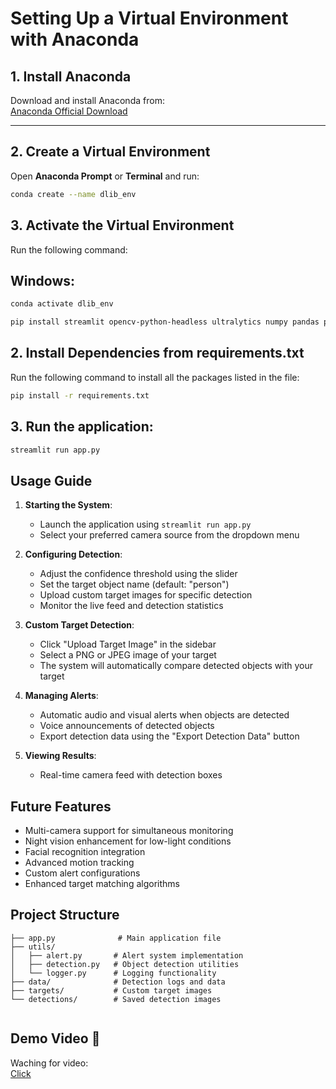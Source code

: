 # Setting Up a Virtual Environment with Anaconda

## 1. Install Anaconda
Download and install Anaconda from:  
[Anaconda Official Download](https://www.anaconda.com/download)

---

## 2. Create a Virtual Environment
Open **Anaconda Prompt** or **Terminal** and run:

```bash
conda create --name dlib_env
  ```
## 3. Activate the Virtual Environment
Run the following command:

## Windows:
```bash
conda activate dlib_env
  ```

   ```bash
pip install streamlit opencv-python-headless ultralytics numpy pandas pygame pyttsx3 torch Pillow
 ```

## 2. Install Dependencies from requirements.txt
Run the following command to install all the packages listed in the file:
 ```bash
pip install -r requirements.txt
 ```
## 3. Run the application:
   ```bash
   streamlit run app.py
   ```

## Usage Guide

1. **Starting the System**:
   - Launch the application using `streamlit run app.py`
   - Select your preferred camera source from the dropdown menu

2. **Configuring Detection**:
   - Adjust the confidence threshold using the slider
   - Set the target object name (default: "person")
   - Upload custom target images for specific detection
   - Monitor the live feed and detection statistics

3. **Custom Target Detection**:
   - Click "Upload Target Image" in the sidebar
   - Select a PNG or JPEG image of your target
   - The system will automatically compare detected objects with your target

4. **Managing Alerts**:
   - Automatic audio and visual alerts when objects are detected
   - Voice announcements of detected objects
   - Export detection data using the "Export Detection Data" button

5. **Viewing Results**:
   - Real-time camera feed with detection boxes

## Future Features

- Multi-camera support for simultaneous monitoring
- Night vision enhancement for low-light conditions
- Facial recognition integration
- Advanced motion tracking
- Custom alert configurations
- Enhanced target matching algorithms

## Project Structure

```
├── app.py              # Main application file
├── utils/
│   ├── alert.py       # Alert system implementation
│   ├── detection.py   # Object detection utilities
│   └── logger.py      # Logging functionality
├── data/              # Detection logs and data
├── targets/           # Custom target images
└── detections/        # Saved detection images


```

  
## Demo Video 🎥  
Waching for video:  
[Click ]( https://fit-ai-english.web.app)
